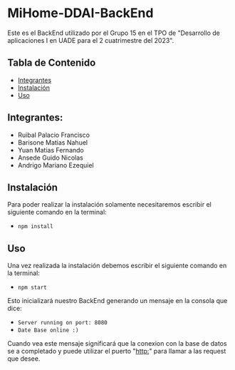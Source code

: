 # MiHome-DDAI-BackEnd
Este es el BackEnd utilizado por el Grupo 15 en el TPO de "Desarrollo de aplicaciones I en UADE para el 2 cuatrimestre del 2023". 

## Tabla de Contenido

- [Integrantes](#integrantes)
- [Instalación](#instalación)
- [Uso](#uso)


## Integrantes:
- Ruibal Palacio Francisco
- Barisone Matias Nahuel
- Yuan Matias Fernando
- Ansede Guido Nicolas
- Andrigo Mariano Ezequiel

## Instalación
Para poder realizar la instalación solamente necesitaremos escribir el siguiente comando en la terminal:
- `npm install`

## Uso
Una vez realizada la instalación debemos escribir el siguiente comando en la terminal:
- `npm start`

Esto inicializará nuestro BackEnd generando un mensaje en la consola que dice:
- `Server running on port: 8080`
- `Date Base online :)`

Cuando vea este mensaje significará que la conexion con la base de datos se a completado y puede utilizar el puerto "[http:]([localhost:8080])" para llamar a las request que desee.
